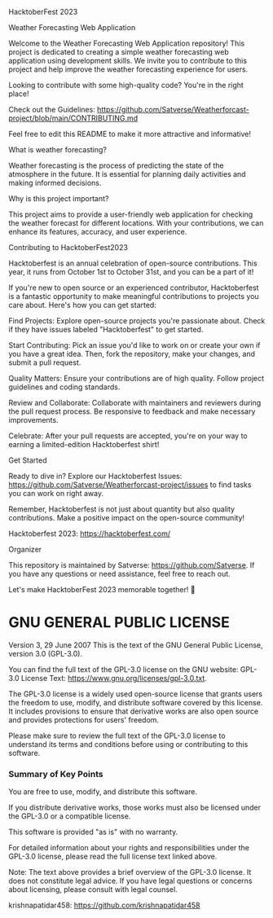 HacktoberFest 2023

Weather Forecasting Web Application

Welcome to the Weather Forecasting Web Application repository! This project is dedicated to creating a simple weather forecasting web application using development skills. We invite you to contribute to this project and help improve the weather forecasting experience for users.

Looking to contribute with some high-quality code? You're in the right place!

Check out the Guidelines: https://github.com/Satverse/Weatherforcast-project/blob/main/CONTRIBUTING.md

Feel free to edit this README to make it more attractive and informative!

What is weather forecasting?

Weather forecasting is the process of predicting the state of the atmosphere in the future. It is essential for planning daily activities and making informed decisions.

Why is this project important?

This project aims to provide a user-friendly web application for checking the weather forecast for different locations. With your contributions, we can enhance its features, accuracy, and user experience.

Contributing to HacktoberFest2023

Hacktoberfest is an annual celebration of open-source contributions. This year, it runs from October 1st to October 31st, and you can be a part of it!

If you're new to open source or an experienced contributor, Hacktoberfest is a fantastic opportunity to make meaningful contributions to projects you care about. Here's how you can get started:

Find Projects: Explore open-source projects you're passionate about. Check if they have issues labeled "Hacktoberfest" to get started.

Start Contributing: Pick an issue you'd like to work on or create your own if you have a great idea. Then, fork the repository, make your changes, and submit a pull request.

Quality Matters: Ensure your contributions are of high quality. Follow project guidelines and coding standards.

Review and Collaborate: Collaborate with maintainers and reviewers during the pull request process. Be responsive to feedback and make necessary improvements.

Celebrate: After your pull requests are accepted, you're on your way to earning a limited-edition Hacktoberfest shirt!

Get Started

Ready to dive in? Explore our Hacktoberfest Issues: https://github.com/Satverse/Weatherforcast-project/issues to find tasks you can work on right away.

Remember, Hacktoberfest is not just about quantity but also quality contributions. Make a positive impact on the open-source community!

Hacktoberfest 2023: https://hacktoberfest.com/

Organizer

This repository is maintained by Satverse: https://github.com/Satverse. If you have any questions or need assistance, feel free to reach out.

Let's make HacktoberFest 2023 memorable together! 🚀

# GNU GENERAL PUBLIC LICENSE

Version 3, 29 June 2007
This is the text of the GNU General Public License, version 3.0 (GPL-3.0).

You can find the full text of the GPL-3.0 license on the GNU website: GPL-3.0 License Text: https://www.gnu.org/licenses/gpl-3.0.txt.

The GPL-3.0 license is a widely used open-source license that grants users the freedom to use, modify, and distribute software covered by this license. It includes provisions to ensure that derivative works are also open source and provides protections for users' freedom.

Please make sure to review the full text of the GPL-3.0 license to understand its terms and conditions before using or contributing to this software.

### Summary of Key Points

You are free to use, modify, and distribute this software.

If you distribute derivative works, those works must also be licensed under the GPL-3.0 or a compatible license.

This software is provided "as is" with no warranty.

For detailed information about your rights and responsibilities under the GPL-3.0 license, please read the full license text linked above.

Note: The text above provides a brief overview of the GPL-3.0 license. It does not constitute legal advice. If you have legal questions or concerns about licensing, please consult with legal counsel.

krishnapatidar458: https://github.com/krishnapatidar458